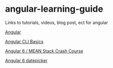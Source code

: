 # angular-learning-guide
Links to tutorials, videos, blog post, ect for angular

[Angular](https://angular.io/)

[Angular CLI Basics](https://angularfirebase.com/lessons/basics-angular-cli/)

[Angular 6 / MEAN Stack Crash Course](https://codingthesmartway.com/angular-6-mean-stack-crash-course-part-1-front-end-project-setup-and-routing/)

[Angular 6 datepicker](https://appdividend.com/2018/09/16/angular-datepicker-example-tutorial/)
